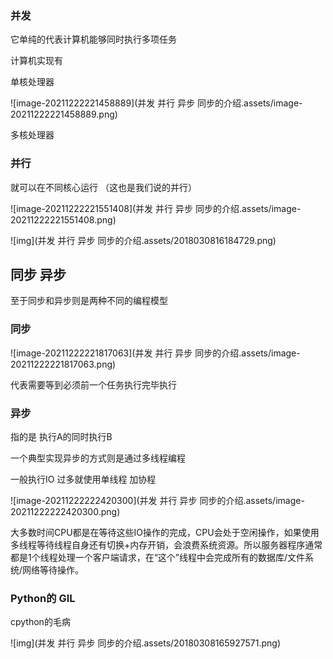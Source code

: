 ### 并发

它单纯的代表计算机能够同时执行多项任务

计算机实现有 

单核处理器 

![image-20211222221458889](并发 并行 异步 同步的介绍.assets/image-20211222221458889.png)

多核处理器

###  并行

就可以在不同核心运行	 （这也是我们说的并行）

![image-20211222221551408](并发 并行 异步 同步的介绍.assets/image-20211222221551408.png)



![img](并发 并行 异步 同步的介绍.assets/2018030816184729.png)

## 同步 异步

至于同步和异步则是两种不同的编程模型

### 同步



![image-20211222221817063](并发 并行 异步 同步的介绍.assets/image-20211222221817063.png)

代表需要等到必须前一个任务执行完毕执行



### 异步

指的是 执行A的同时执行B

一个典型实现异步的方式则是通过多线程编程



一般执行IO 过多就使用单线程 加协程

![image-20211222222420300](并发 并行 异步 同步的介绍.assets/image-20211222222420300.png)

大多数时间CPU都是在等待这些IO操作的完成，CPU会处于空闲操作，如果使用多线程等待线程自身还有切换+内存开销，会浪费系统资源。所以服务器程序通常都是1个线程处理一个客户端请求，在“这个”线程中会完成所有的数据库/文件系统/网络等待操作。

### Python的 GIL



cpython的毛病

![img](并发 并行 异步 同步的介绍.assets/20180308165927571.png)

